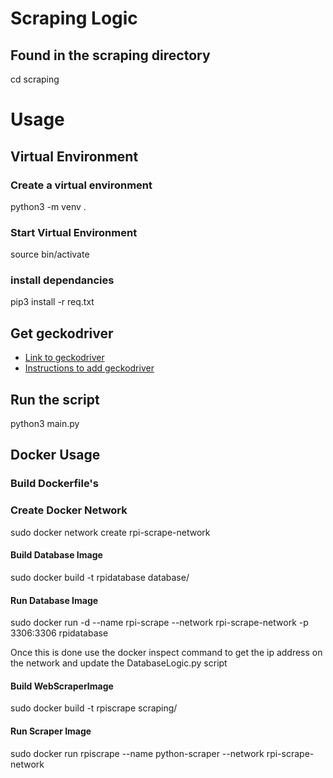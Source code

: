 # Scraping Logic 
## Found in the scraping directory 
cd scraping
# Usage 
## Virtual Environment
### Create a virtual environment
python3 -m venv .
### Start Virtual Environment
source bin/activate
### install dependancies
pip3 install -r req.txt
## Get geckodriver
- [Link to geckodriver](https://github.com/mozilla/geckodriver/releases)
- [Instructions to add geckodriver](https://askubuntu.com/questions/870530/how-to-install-geckodriver-in-ubuntu)
## Run the script 
python3 main.py

## Docker Usage 
### Build Dockerfile's
### Create Docker Network
sudo docker network create rpi-scrape-network
#### Build Database Image
sudo docker build -t rpidatabase database/
#### Run Database Image
sudo docker run -d --name rpi-scrape --network rpi-scrape-network -p 3306:3306 rpidatabase

Once this is done use the docker inspect command to get the ip address on the network and update the DatabaseLogic.py script
#### Build WebScraperImage
sudo docker build -t rpiscrape scraping/
#### Run Scraper Image  
sudo docker run rpiscrape --name python-scraper --network rpi-scrape-network

